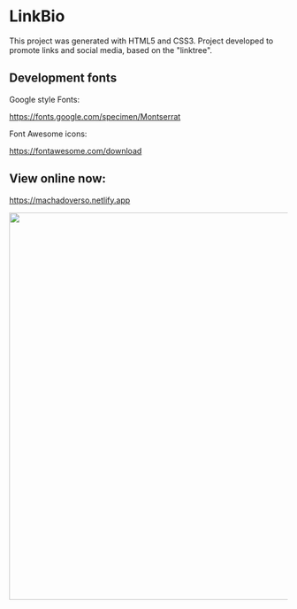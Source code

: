 # LinkBio

This project was generated with HTML5 and CSS3.
Project developed to promote links and social media, based on the "linktree".

## Development fonts

Google style Fonts: 

https://fonts.google.com/specimen/Montserrat

Font Awesome icons:

https://fontawesome.com/download

## View online now:
 
https://machadoverso.netlify.app
 
<div align="center">
<img src="https://user-images.githubusercontent.com/29787356/174424394-0a6c0aa2-0bae-4a1b-b58a-a40dccf63fea.gif" width="700px" />
</div>

